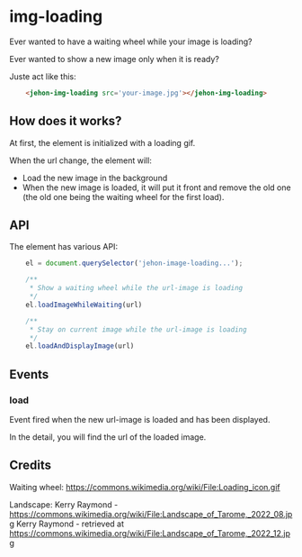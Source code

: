 # img-loading

Ever wanted to have a waiting wheel while your image is loading?

Ever wanted to show a new image only when it is ready?

Juste act like this:

```html
    <jehon-img-loading src='your-image.jpg'></jehon-img-loading>
```

## How does it works?

At first, the element is initialized with a loading gif.

When the url change, the element will:
- Load the new image in the background
- When the new image is loaded, it will put it front and remove the old one (the old one being the waiting wheel for the first load).

## API 

The element has various API:

```js
    el = document.querySelector('jehon-image-loading...');

    /**
     * Show a waiting wheel while the url-image is loading
     */
    el.loadImageWhileWaiting(url)

    /**
     * Stay on current image while the url-image is loading
     */
    el.loadAndDisplayImage(url)
```

## Events

### load

Event fired when the new url-image is loaded and has been displayed.

In the detail, you will find the url of the loaded image.

## Credits

Waiting wheel: 
https://commons.wikimedia.org/wiki/File:Loading_icon.gif

Landscape:
Kerry Raymond - https://commons.wikimedia.org/wiki/File:Landscape_of_Tarome,_2022_08.jpg
Kerry Raymond - retrieved at https://commons.wikimedia.org/wiki/File:Landscape_of_Tarome,_2022_12.jpg
